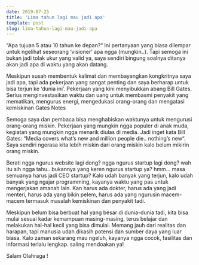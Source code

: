 ```yaml
---
date: 2019-07-25
title: 'Lima tahun lagi mau jadi apa'
template: post
slug: lima-tahun-lagi-mau-jadi-apa
---
```


“Apa tujuan 5 atau 10 tahun ke depan?“ Ini pertanyaan yang biasa dilempar untuk ngelihat seseorang ‘visioner’ apa ngga (mungkin..). Tapi semoga ini bukan jadi tolak ukur yang valid ya, saya sendiri bingung soalnya ditanya akan jadi apa di waktu yang akan datang.

Meskipun susah membentuk kalimat dan membayangkan kongkritnya saya jadi apa, tapi ada pekerjaan yang sangat penting dan saya berharap untuk bisa terjun ke ‘dunia ini’. Pekerjaan yang kini menyibukkan abang Bill Gates. Serius menginvestasikan waktu dan uang untuk membasmi penyakit yang mematikan, mengurus energi, mengedukasi orang-orang dan mengatasi kemiskinan Gates Notes

Semoga saya dan pembaca bisa menghabiskan waktunya untuk mengurusi orang-orang miskin. Pekerjaan yang mungkin ngga populer di anak muda, kegiatan yang mungkin ngga menarik diulas di media. Jadi inget kata Bill Gates: “Media covers what’s new and million people die.. nothing’s new“. Saya sendiri ngerasa kita lebih miskin dari orang miskin kalo belum mikirin orang miskin.

Berati ngga ngurus website lagi dong? ngga ngurus startup lagi dong? wah itu sih ngga tahu.. bukannya yang keren ngurus startup ya? hmm… masa semuanya harus jadi CEO startup? Kalo udah banyak yang terjun, kalo udah banyak yang ngajar programming, kayanya waktu yang pas untuk mengerjakan amanah lain. Kan harus ada dokter, harus ada yang jadi menteri, harus ada yang bikin pelem, harus ada yang ngurusin macem-macem termasuk masalah kemiskinan dan penyakit tadi.

Meskipun belum bisa berbuat hal yang besar di dunia-dunia tadi, kita bisa mulai sesuai kadar kemampuan masing-masing, terus belajar dan melakukan hal-hal kecil yang bisa dimulai. Memang jauh dari realitas dan harapan, tapi manusia udah dikasih potensi dan sumber daya yang luar biasa. Kalo zaman sekarang mau ngeluh, kayanya ngga cocok, fasilitas dan informasi terlalu lengkap. saling mendoakan ya!

Salam Olahraga !